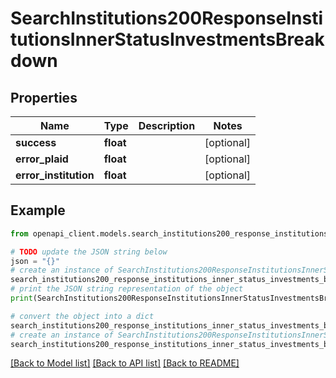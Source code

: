 # SearchInstitutions200ResponseInstitutionsInnerStatusInvestmentsBreakdown


## Properties

Name | Type | Description | Notes
------------ | ------------- | ------------- | -------------
**success** | **float** |  | [optional] 
**error_plaid** | **float** |  | [optional] 
**error_institution** | **float** |  | [optional] 

## Example

```python
from openapi_client.models.search_institutions200_response_institutions_inner_status_investments_breakdown import SearchInstitutions200ResponseInstitutionsInnerStatusInvestmentsBreakdown

# TODO update the JSON string below
json = "{}"
# create an instance of SearchInstitutions200ResponseInstitutionsInnerStatusInvestmentsBreakdown from a JSON string
search_institutions200_response_institutions_inner_status_investments_breakdown_instance = SearchInstitutions200ResponseInstitutionsInnerStatusInvestmentsBreakdown.from_json(json)
# print the JSON string representation of the object
print(SearchInstitutions200ResponseInstitutionsInnerStatusInvestmentsBreakdown.to_json())

# convert the object into a dict
search_institutions200_response_institutions_inner_status_investments_breakdown_dict = search_institutions200_response_institutions_inner_status_investments_breakdown_instance.to_dict()
# create an instance of SearchInstitutions200ResponseInstitutionsInnerStatusInvestmentsBreakdown from a dict
search_institutions200_response_institutions_inner_status_investments_breakdown_from_dict = SearchInstitutions200ResponseInstitutionsInnerStatusInvestmentsBreakdown.from_dict(search_institutions200_response_institutions_inner_status_investments_breakdown_dict)
```
[[Back to Model list]](../README.md#documentation-for-models) [[Back to API list]](../README.md#documentation-for-api-endpoints) [[Back to README]](../README.md)


